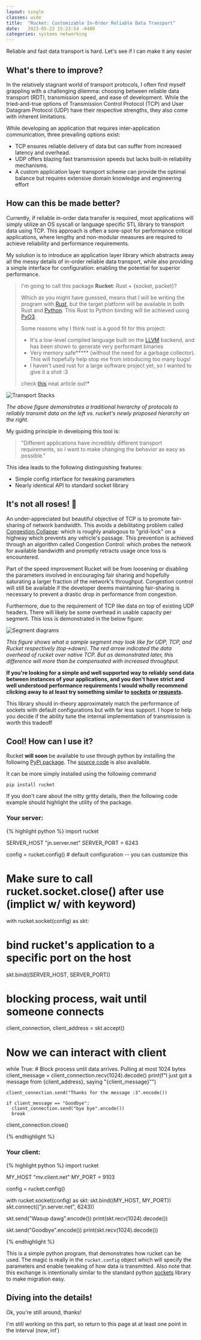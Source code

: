 ```yaml
---
layout: single
classes: wide
title:  "Rucket: Customizable In-Order Reliable Data Transport"
date:   2023-05-22 15:23:54 -0400
categories: systems networking
---
```


Reliable and fast data transport is hard. Let's see if I can make it any easier

## What's there to improve?

In the relatively stagnant world of transport protocols, I often find myself grappling with a challenging dilemma: choosing between reliable data transport (RDT), transmission speed, and ease of development. While the tried-and-true options of Transmission Control Protocol (TCP) and User Datagram Protocol (UDP) have their respective strengths, they also come with inherent limitations. 

While developing an application that requires inter-application communication, three prevailing options exist:

* TCP ensures reliable delivery of data but can suffer from increased latency and overhead.
* UDP offers blazing fast transmission speeds but lacks built-in reliability mechanisms.
* A custom application layer transport scheme can provide the optimal balance but requires extensive domain knowledge and engineering effort

## How can this be made better?

Currently, if reliable in-order data transfer is required, most applications will simply utilize an OS syscall or language specific STL library to transport data using TCP. This approach is often a sore-spot for performance critical applications, where lengthy and non-modular measures are required to achieve reliability and performance requirements.

My solution is to introduce an application layer library which abstracts away all the messy details of in-order reliable data transport, while also providing a simple interface for configuration: enabling the potential for superior performance.


>I'm going to call this package **Rucket**: Rust + {socket, packet}?
>
>Which as you might have guessed, means that I will be writing the program with [Rust](https://www.rust-lang.org/), but the target platform will be available in both Rust and [Python](https://www.python.org/). This Rust to Python binding will be achieved using [PyO3](https://github.com/PyO3/pyo3).
>
>Some reasons why I think rust is a good fit for this project:
>* It's a low-level compiled language built on the [LLVM](https://llvm.org/) backend, and has been shown to generate very performant binaries
>* Very memory safe**\*** (without the need for a garbage collector). This will hopefully help stop me from introducing too many bugs!
>* I haven't used rust for a large software project yet, so I wanted to give it a shot :3
>
>check [this](https://visualstudiomagazine.com/articles/2019/07/18/microsoft-eyes-rust.aspx) neat article out!**\***

![Transport Stacks](/assets/images/protocol_stack.png)

*The above figure demonstrates a traditional hierarchy of protocols to reliably transmit data on the left vs. rucket's newly proposed hierarchy on the right.*

My guiding principle in developing this tool is:
> "Different applications have incredibly different transport requirements, so I want to make changing the behavior as easy as possible."

This idea leads to the following distinguishing features:
* Simple config interface for tweaking parameters
* Nearly identical API to standard socket library


## It's not all roses! 🌹

An under-appreciated but beautiful objective of TCP is to promote fair-sharing of network bandwidth. This avoids a debilitating  problem called [Congestion Collapse](https://www.freesoft.org/CIE/RFC/896/2.htm): which is roughly analogous to "grid-lock" on a highway which prevents any vehicle's passage. This prevention is achieved through an algorithm called Congestion Control: which probes the network for available bandwidth and promptly retracts usage once loss is encountered.

Part of the speed improvement Rucket will be from loosening or disabling the parameters involved in encouraging fair sharing and hopefully saturating a larger fraction of the network's throughput. Congestion control will still be available if the developer deems maintaining fair-sharing is necessary to prevent a drastic drop in performance from congestion.

Furthermore, due to the requirement of TCP like data on top of existing UDP headers. There will likely be some overhead in usable capacity per segment. This loss is demonstrated in the below figure:

![Segment diagrams](/assets/images/segments.png)

*This figure shows what a sample segment may look like for UDP, TCP, and Rucket respectively (top->down). The red arrow indicated the data overhead of rucket over native TCP. But as demonstrated later, this difference will more than be compensated with increased throughput.*


**If you're looking for a simple and well supported way to reliably send data between instances of your applications, and you don't have strict and well understood performance requirements I would wholly recommend clicking away to at least try something similar to [sockets](https://realpython.com/python-sockets/) or [requests](https://requests.readthedocs.io/en/latest/).**

This library should in-theory approximately match the performance of sockets with default configurations but with far less support. I hope to help you decide if the ability tune the internal implementation of transmission is worth this tradeoff

## Cool! How can I use it?

Rucket **will soon** be available to use through python by installing the following [PyPi package](https://pypi.org/project/pip/). The [source code](https://github.com/MaanavS16) is also available.


It can be more simply installed using the following command
```
pip install rucket
```

If you don't care about the nitty gritty details, then the following code example should highlight the utility of the package.

### Your server:
{% highlight python %}
import rucket

SERVER_HOST "jn.server.net"
SERVER_PORT = 6243

config = rucket.config() # default configuration -- you can customize this

# Make sure to call rucket.socket.close() after use (implict w/ with keyword)
with rucket.socket(config) as skt:

  # bind rucket's application to a specific port on the host
  skt.bind((SERVER_HOST, SERVER_PORT))

  # blocking process, wait until someone connects
  client_connection, client_address = skt.accept()

  # Now we can interact with client
  while True:
    # Block process until data arrives. Pulling at most 1024 bytes
    client_message = client_connection.recv(1024).decode()
    print(f"I just got a message from {client_address}, saying \"{client_message}\"")

    client_connection.send("Thanks for the message :3".encode())

    if client_message == "Goodbye":
      client_connection.send("bye bye".encode())
      break

  client_connection.close()

{% endhighlight %}

### Your client:
{% highlight python %}
import rucket

MY_HOST "mv.client.net"
MY_PORT = 9103

config = rucket.config()

with rucket.socket(config) as skt:
  skt.bind((MY_HOST, MY_PORT))
  skt.connect(("jn.server.net", 6243))

  skt.send("Wasup dawg".encode())
  print(skt.recv(1024).decode())

  skt.send("Goodbye".encode())
  print(skt.recv(1024).decode())

{% endhighlight %}

This is a simple python program, that demonstrates how rucket can be used. The magic is really in the `rucket.config` object which will specify the parameters and enable tweaking of how data is transmitted. Also note that this exchange is intentionally similar to the standard python [sockets](https://docs.python.org/3/library/socket.html) library to make migration easy.

## Diving into the details!

Ok, you're still around, thanks!

I'm still working on this part, so return to this page at at least one point in the interval $(now, \inf)$